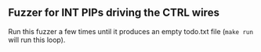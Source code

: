
Fuzzer for INT PIPs driving the CTRL wires
------------------------------------------

Run this fuzzer a few times until it produces an empty todo.txt file (`make run` will run this loop).

